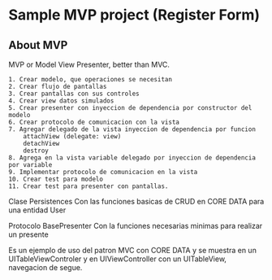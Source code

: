 # Sample MVP project (Register Form)


## About MVP

MVP or Model View Presenter, better than MVC.

	1. Crear modelo, que operaciones se necesitan
	2. Crear flujo de pantallas
	3. Crear pantallas con sus controles
	4. Crear view datos simulados
	5. Crear presenter con inyeccion de dependencia por constructor del modelo
	6. Crear protocolo de comunicacion con la vista
	7. Agregar delegado de la vista inyeccion de dependencia por funcion
		attachView (delegate: view)
		detachView
		destroy
	8. Agrega en la vista variable delegado por inyeccion de dependencia por variable
	9. Implementar protocolo de comunicacion en la vista
 	10. Crear test para modelo
 	11. Crear test para presenter con pantallas.
 
 Clase Persistences
 Con las funciones basicas de CRUD en CORE DATA para una entidad User
 
 Protocolo BasePresenter
 Con la funciones necesarias minimas para realizar un presente
 
 Es un ejemplo de uso del patron MVC con CORE DATA y se muestra en un UITableViewControler y en UIViewController con un UITableView, navegacion de segue.
